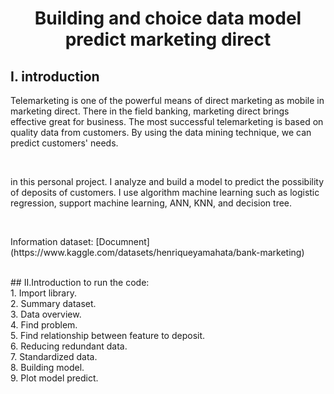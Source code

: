 # <center>Building and choice data model predict marketing direct </center>
## I. introduction
<p>Telemarketing is one of the powerful means of direct marketing as mobile in marketing direct. There in the field banking, marketing direct brings effective great for business. The most successful telemarketing is based on quality data from customers. By using the data mining technique, we can predict customers' needs.</p> <br>
<p>in this personal project. I analyze and build a model to predict the possibility of deposits of customers. I use algorithm machine learning such as logistic regression, support machine learning, ANN, KNN, and decision tree.</p> <br>
<p>Information dataset: [Documnent](https://www.kaggle.com/datasets/henriqueyamahata/bank-marketing)</p> <br>
## II.Introduction to run the code:<br>
1. Import library.<br>
2. Summary dataset.<br>
3. Data overview.<br>
4. Find problem.<br>
5. Find relationship between feature to deposit.<br>
6. Reducing redundant data. <br>
7. Standardized data.<br>
8. Building model.<br>
9. Plot model predict.<br>

